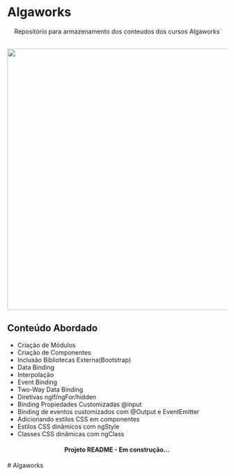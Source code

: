 # Algaworks
<p align="center"> Repositório para armazenamento dos conteudos dos cursos Algaworks </p>

</br>
<div  align="center">
 <img  src="https://user-images.githubusercontent.com/6686227/160471819-955b3692-91e4-4592-b7b6-bc3d4612b84c.PNG" width='600px'/>
</div>

## Conteúdo Abordado
 
  * Criação de Módulos
  * Criação de Componentes
  * Inclusão Bibliotecas Externa(Bootstrap)
  * Data Binding
  * Interpolação
  * Event Binding
  * Two-Way Data Binding
  * Diretivas ngIf/ngFor/hidden
  * Binding Propiedades Customizadas @input
  * Binding de eventos customizados com @Output e EventEmitter
  * Adicionando estilos CSS em componentes
  * Estilos CSS dinâmicos com ngStyle
  *  Classes CSS dinâmicas com ngClass

<h4 align="center"> Projeto README - Em construção...</h4>
# Algaworks

